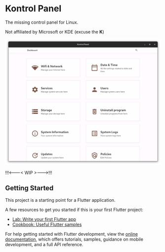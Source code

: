 # Kontrol Panel

The missing control panel for Linux.

Not affiliated by Microsoft or KDE (excuse the **K**)

![image](https://raw.githubusercontent.com/prateekmedia/kontrol_panel/master/screenshot/ss1.png)

!!!<---< WIP >--->!!!

## Getting Started

This project is a starting point for a Flutter application.

A few resources to get you started if this is your first Flutter project:

- [Lab: Write your first Flutter app](https://docs.flutter.dev/get-started/codelab)
- [Cookbook: Useful Flutter samples](https://docs.flutter.dev/cookbook)

For help getting started with Flutter development, view the
[online documentation](https://docs.flutter.dev/), which offers tutorials,
samples, guidance on mobile development, and a full API reference.

